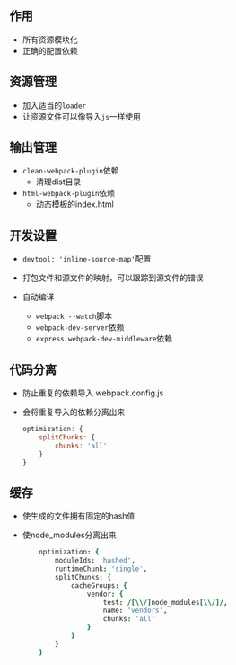 ## 作用

- 所有资源模块化
- 正确的配置依赖

## 资源管理

- 加入适当的`loader`
- 让资源文件可以像导入`js`一样使用

## 输出管理

- `clean-webpack-plugin`依赖
  - 清理dist目录
- `html-webpack-plugin`依赖
  - 动态模板的index.html

## 开发设置

- `devtool: 'inline-source-map'`配置
- 打包文件和源文件的映射，可以跟踪到源文件的错误

- 自动编译
  - `webpack --watch`脚本
  - `webpack-dev-server`依赖
  - `express,webpack-dev-middleware`依赖

## 代码分离

- 防止重复的依赖导入 webpack.config.js

- 会将重复导入的依赖分离出来

  ```js
  optimization: {
      splitChunks: {
          chunks: 'all'
      }
  }
  ```

##   缓存

- 使生成的文件拥有固定的hash值

- 使node_modules分离出来

  ```j s
      optimization: {
          moduleIds: 'hashed',
          runtimeChunk: 'single',
          splitChunks: {
              cacheGroups: {
                  vendor: {
                      test: /[\\/]node_modules[\\/]/,
                      name: 'vendors',
                      chunks: 'all'
                  }
              }
          }
      }
  ```

  ## 

## 